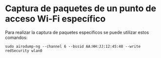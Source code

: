 # Captura de paquetes de un punto de acceso Wi-Fi específico

Para realizar la captura de paquetes específicos se puede utilizar estos comandos:

```
sudo airodump-ng --channel 6 --bssid AA:HH:JJ:12:45:48 --write redSecurity wlan0
```
